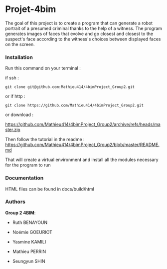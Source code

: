 # Projet-4bim

The goal of this project is to create a program that can generate a robot portrait of a presumed criminal thanks to the help of a witness. The program generates images of faces that evolve and go closest and closest to the suspect's face according to the witness's choices between displayed faces on the screen.



### Installation

Run this command on your terminal :

if ssh : 
```
git clone git@github.com:Mathieu414/4bimProject_Group2.git
```
or if http :
```
git clone https://github.com/Mathieu414/4bimProject_Group2.git
```
or download :

https://github.com/Mathieu414/4bimProject_Group2/archive/refs/heads/master.zip

Then follow the tutorial in the readme : 
https://github.com/Mathieu414/4bimProject_Group2/blob/master/README.md

That will create a virtual environment and install all the modules necessary for the program to run


### Documentation

HTML files can be found in docs/build/html

### Authors

**Group 2 4BIM**:

- Ruth BENAYOUN

- Noémie GOEURIOT

- Yasmine KAMILI

- Mathieu PERRIN

- Seungyun SHIN
